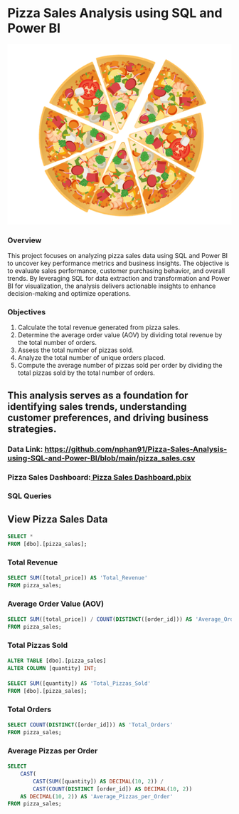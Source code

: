 # Pizza Sales Analysis using SQL and Power BI
![Pizza Image](https://github.com/nphan91/Pizza-Sales-Analysis-/blob/main/Pizza%20Image.png)
### Overview
This project focuses on analyzing pizza sales data using SQL and Power BI to uncover key performance metrics and business insights. The objective is to evaluate sales performance, customer purchasing behavior, and overall trends. By leveraging SQL for data extraction and transformation and Power BI for visualization, the analysis delivers actionable insights to enhance decision-making and optimize operations.  

### Objectives
1. Calculate the total revenue generated from pizza sales.  
2. Determine the average order value (AOV) by dividing total revenue by the total number of orders.  
3. Assess the total number of pizzas sold.  
4. Analyze the total number of unique orders placed.  
5. Compute the average number of pizzas sold per order by dividing the total pizzas sold by the total number of orders.

## This analysis serves as a foundation for identifying sales trends, understanding customer preferences, and driving business strategies.  

### Data Link: https://github.com/nphan91/Pizza-Sales-Analysis-using-SQL-and-Power-BI/blob/main/pizza_sales.csv
### Pizza Sales Dashboard:[ Pizza Sales Dashboard.pbix](https://github.com/nphan91/Pizza-Sales-Analysis-using-SQL-and-Power-BI/blob/main/Pizza%20Sales%20Dashboard.pbix)

### SQL Queries
## View Pizza Sales Data
```sql
SELECT *  
FROM [dbo].[pizza_sales];
```
### Total Revenue
```sql
SELECT SUM([total_price]) AS 'Total_Revenue'  
FROM pizza_sales;
```
### Average Order Value (AOV)
```sql
SELECT SUM([total_price]) / COUNT(DISTINCT([order_id])) AS 'Average_Order_Value'  
FROM pizza_sales;
```
### Total Pizzas Sold
```sql
ALTER TABLE [dbo].[pizza_sales]  
ALTER COLUMN [quantity] INT;

SELECT SUM([quantity]) AS 'Total_Pizzas_Sold'  
FROM [dbo].[pizza_sales];
```
### Total Orders
```sql
SELECT COUNT(DISTINCT([order_id])) AS 'Total_Orders'  
FROM pizza_sales;
```
### Average Pizzas per Order
```sql
SELECT 
    CAST(
        CAST(SUM([quantity]) AS DECIMAL(10, 2)) / 
        CAST(COUNT(DISTINCT [order_id]) AS DECIMAL(10, 2)) 
    AS DECIMAL(10, 2)) AS 'Average_Pizzas_per_Order'  
FROM pizza_sales;
```
